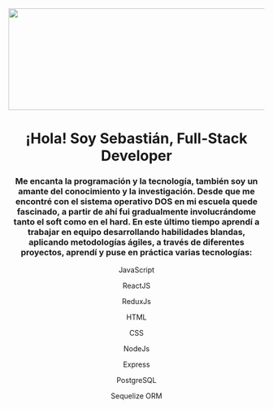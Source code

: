 <div id="header" align="center">
  <img src="https://media.giphy.com/media/26tn33aiTi1jkl6H6/giphy.gif" width="1200" height="200"/>
  <h1 aling="center">¡Hola! Soy Sebastián, Full-Stack Developer</h1>
  <h3>Me encanta la programación y la tecnología, también soy un amante del conocimiento y la investigación. Desde que me encontré con el sistema operativo DOS en mi       escuela quede fascinado, a partir de ahí fui gradualmente involucrándome tanto el soft como en el hard.
  En este último tiempo aprendí a trabajar en equipo desarrollando habilidades blandas, aplicando metodologías ágiles, a través de diferentes proyectos, aprendí y puse     en práctica varias tecnologías:
  </h3> 
  <div aling="left">
  <p>JavaScript</p>
  <p>ReactJS</p>
  <p>ReduxJs</p>
  <p>HTML</p>
  <p>CSS</p>
  <p>NodeJs</p>
  <p>Express</p>
  <p>PostgreSQL</p>
  <p>Sequelize ORM</p>
  </div>
</div>
